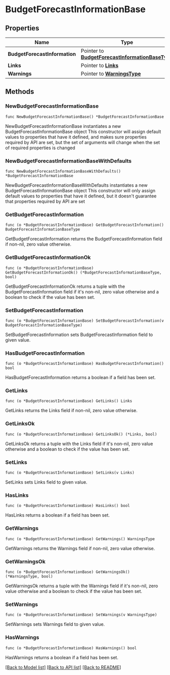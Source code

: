 # BudgetForecastInformationBase

## Properties

Name | Type | Description | Notes
------------ | ------------- | ------------- | -------------
**BudgetForecastInformation** | Pointer to [**BudgetForecastInformationBaseType**](BudgetForecastInformationBaseType.md) |  | [optional] 
**Links** | Pointer to [**Links**](Links.md) |  | [optional] 
**Warnings** | Pointer to [**WarningsType**](WarningsType.md) |  | [optional] 

## Methods

### NewBudgetForecastInformationBase

`func NewBudgetForecastInformationBase() *BudgetForecastInformationBase`

NewBudgetForecastInformationBase instantiates a new BudgetForecastInformationBase object
This constructor will assign default values to properties that have it defined,
and makes sure properties required by API are set, but the set of arguments
will change when the set of required properties is changed

### NewBudgetForecastInformationBaseWithDefaults

`func NewBudgetForecastInformationBaseWithDefaults() *BudgetForecastInformationBase`

NewBudgetForecastInformationBaseWithDefaults instantiates a new BudgetForecastInformationBase object
This constructor will only assign default values to properties that have it defined,
but it doesn't guarantee that properties required by API are set

### GetBudgetForecastInformation

`func (o *BudgetForecastInformationBase) GetBudgetForecastInformation() BudgetForecastInformationBaseType`

GetBudgetForecastInformation returns the BudgetForecastInformation field if non-nil, zero value otherwise.

### GetBudgetForecastInformationOk

`func (o *BudgetForecastInformationBase) GetBudgetForecastInformationOk() (*BudgetForecastInformationBaseType, bool)`

GetBudgetForecastInformationOk returns a tuple with the BudgetForecastInformation field if it's non-nil, zero value otherwise
and a boolean to check if the value has been set.

### SetBudgetForecastInformation

`func (o *BudgetForecastInformationBase) SetBudgetForecastInformation(v BudgetForecastInformationBaseType)`

SetBudgetForecastInformation sets BudgetForecastInformation field to given value.

### HasBudgetForecastInformation

`func (o *BudgetForecastInformationBase) HasBudgetForecastInformation() bool`

HasBudgetForecastInformation returns a boolean if a field has been set.

### GetLinks

`func (o *BudgetForecastInformationBase) GetLinks() Links`

GetLinks returns the Links field if non-nil, zero value otherwise.

### GetLinksOk

`func (o *BudgetForecastInformationBase) GetLinksOk() (*Links, bool)`

GetLinksOk returns a tuple with the Links field if it's non-nil, zero value otherwise
and a boolean to check if the value has been set.

### SetLinks

`func (o *BudgetForecastInformationBase) SetLinks(v Links)`

SetLinks sets Links field to given value.

### HasLinks

`func (o *BudgetForecastInformationBase) HasLinks() bool`

HasLinks returns a boolean if a field has been set.

### GetWarnings

`func (o *BudgetForecastInformationBase) GetWarnings() WarningsType`

GetWarnings returns the Warnings field if non-nil, zero value otherwise.

### GetWarningsOk

`func (o *BudgetForecastInformationBase) GetWarningsOk() (*WarningsType, bool)`

GetWarningsOk returns a tuple with the Warnings field if it's non-nil, zero value otherwise
and a boolean to check if the value has been set.

### SetWarnings

`func (o *BudgetForecastInformationBase) SetWarnings(v WarningsType)`

SetWarnings sets Warnings field to given value.

### HasWarnings

`func (o *BudgetForecastInformationBase) HasWarnings() bool`

HasWarnings returns a boolean if a field has been set.


[[Back to Model list]](../README.md#documentation-for-models) [[Back to API list]](../README.md#documentation-for-api-endpoints) [[Back to README]](../README.md)


